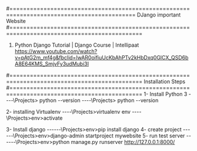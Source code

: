#===========================================================================================
                             DJango important Website
#=============================================================================================
1) Python Django Tutorial | Django Course | Intellipaat
https://www.youtube.com/watch?v=pAtG2m_mf4g&fbclid=IwAR0oifiuUcKbAhPTv2kHbDxq0GlCX_QSD6bA8E64KMS_SmjvFy3udMubi3I

#=============================================================================================
                          Installation Steps
#============================================================================================= 
1- Install Python 3
----\Projects> python --version
----\Projects> python --version   

2- installing Virtualenv
----\Projects>virtualenv env
----\Projects>env>activate

3-  Install django
------\Projects>env>pip install django
4-  create project 
------\Projects>env>django-admin startproject mywebsite
5-   run test server
------\Projects>env>python manage.py runserver 
http://127.0.0.1:8000/
